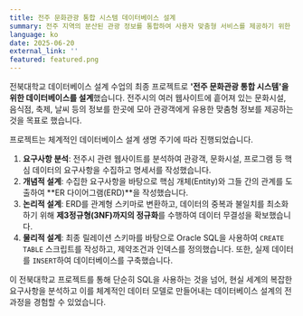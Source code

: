 ```yaml
---
title: 전주 문화관광 통합 시스템 데이터베이스 설계
summary: 전주 지역의 분산된 관광 정보를 통합하여 사용자 맞춤형 서비스를 제공하기 위한 관계형 데이터베이스를 설계한 프로젝트입니다.
language: ko
date: 2025-06-20
external_link: ''
featured: featured.png
---
```

전북대학교 데이터베이스 설계 수업의 최종 프로젝트로 **'전주 문화관광 통합 시스템'을 위한 데이터베이스를 설계**했습니다. 전주시의 여러 웹사이트에 흩어져 있는 문화시설, 음식점, 축제, 날씨 등의 정보를 한곳에 모아 관광객에게 유용한 맞춤형 정보를 제공하는 것을 목표로 했습니다.

프로젝트는 체계적인 데이터베이스 설계 생명 주기에 따라 진행되었습니다.
1.  **요구사항 분석**: 전주시 관련 웹사이트를 분석하여 관광객, 문화시설, 프로그램 등 핵심 데이터의 요구사항을 수집하고 명세서를 작성했습니다.
2.  **개념적 설계**: 수집한 요구사항을 바탕으로 핵심 개체(Entity)와 그들 간의 관계를 도출하여 **ER 다이어그램(ERD)**을 작성했습니다.
3.  **논리적 설계**: ERD를 관계형 스키마로 변환하고, 데이터의 중복과 불일치를 최소화하기 위해 **제3정규형(3NF)까지의 정규화**를 수행하여 데이터 무결성을 확보했습니다.
4.  **물리적 설계**: 최종 릴레이션 스키마를 바탕으로 Oracle SQL을 사용하여 `CREATE TABLE` 스크립트를 작성하고, 제약조건과 인덱스를 정의했습니다. 또한, 실제 데이터를 `INSERT`하여 데이터베이스를 구축했습니다.

이 전북대학교 프로젝트를 통해 단순히 SQL을 사용하는 것을 넘어, 현실 세계의 복잡한 요구사항을 분석하고 이를 체계적인 데이터 모델로 만들어내는 데이터베이스 설계의 전 과정을 경험할 수 있었습니다.